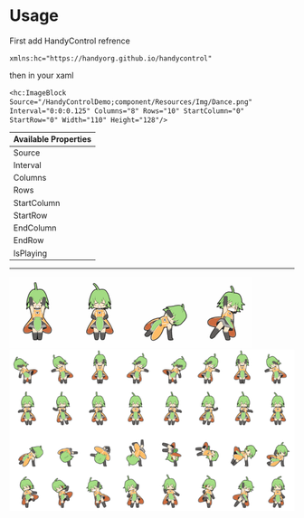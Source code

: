 # Usage
First add HandyControl refrence
```
xmlns:hc="https://handyorg.github.io/handycontrol"
```
then in your xaml
```
<hc:ImageBlock Source="/HandyControlDemo;component/Resources/Img/Dance.png" Interval="0:0:0.125" Columns="8" Rows="10" StartColumn="0" StartRow="0" Width="110" Height="128"/>
```

| **Available Properti**es |
| ------------------------ |
| Source |
| Interval |
| Columns |
| Rows |
| StartColumn |
| StartRow |
| EndColumn |
| EndRow |
| IsPlaying |
***

![](https://github.com/HandyOrg/HandyOrgResource/blob/master/HandyControl/Resources/ImageBlock.gif)
![](https://github.com/HandyOrg/HandyOrgResource/blob/master/HandyControl/Resources/ImageBlock.png)